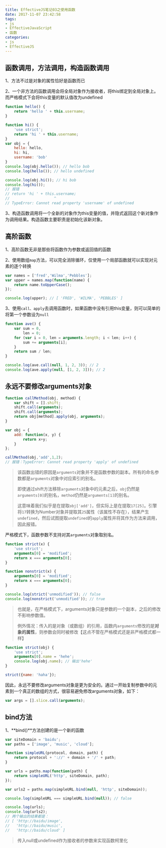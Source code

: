 ```yaml
---
title: EffectiveJS笔记03之使用函数
date: 2017-11-07 23:42:58
tags:
- js
- EffectiveJavaScript
- 函数
categories:
- js
- EffectiveJS
---
```


## 函数调用，方法调用，构造函数调用

1、方法不过是对象的属性恰好是函数而已

2、一个非方法的函数调用会将全局对象作为接收者，将this绑定到全局对象上。而严格模式下会将this变量的默认值改为undefined

<!-- more -->

``` js
function hello() {
    return 'hello ' + this.username;
}

function hi() {
    'use strict';
    return 'hi ' + this.username;
}
var obj = {
    hello: hello,
    hi: hi,
    username: 'bob'
}
console.log(obj.hello()); // hello bob
console.log(hello()); // hello undefined

console.log(obj.hi()); // hi bob
console.log(hi());
// 报错
// return 'hi ' + this.username;
//                    ^
// TypeError: Cannot read property 'username' of undefined
```

3、构造函数调用将一个全新的对象作为this变量的值，并隐式返回这个新对象作为调用结果。构造函数主要职责是初始化该新对象。



## 高阶函数

1、高阶函数无非是那些将函数作为参数或返回值的函数

2、使用数组`map`方法，可以完全消除循环，仅使用一个局部函数就可以实现对元素的逐个转换

``` js
var names = ['fred','Wilma','Pebbles'];
var upper = names.map(function(name) {
    return name.toUpperCase();
});

console.log(upper); // [ 'FRED', 'WILMA', 'PEBBLES' ]
```

3、使用`call、apply`去调用函数时，如果函数中没有引用this变量，则可以简单的将第一个参数设为`null`

``` js
function ave() {
    var sum = 0,
        len = 0;
    for (var i = 0, len = arguments.length; i < len; i++) {
        sum += arguments[i];
    }
    return sum / len;
}

console.log(ave.call(null, 1, 2, 3)); // 2
console.log(ave.apply(null, [1, 2, 3])); // 2
```



## 永远不要修改arguments对象

``` js
function callMethod(obj, method) {
    var shift = [].shift;
    shift.call(arguments);
    shift.call(arguments);
    return obj[method].apply(obj, arguments);
}

var obj = {
    add: function(x, y) {
        return x+y;
    }
};

callMethod(obj,'add',1,2);
// 报错：TypeError: Cannot read property 'apply' of undefined
```

> 该函数出错的原因是`arguments`对象并不是函数参数的副本。所有的命名参数都是`arguments`对象中对应索引的别名。
>
> 即使通过shift方法移除`arguments`对象中的元素之后，`obj`仍然是`arguments[0]`的别名，`method`仍然是`arguments[1]`的别名。
>
> 这意味着我们似乎是在提取`obj['add']`，但实际上是在提取`17[25]`。引擎将`17`转换为Number对象并提取其`25`属性（该属性不存在），结果产生`undefined`，然后试图提取`undefined`的`apply`属性并将其作为方法来调用，因此报错。

严格模式下，函数参数不支持对其`arguments`对象取别名。

``` js
function strict(x) {
    'use strict';
    arguments[0] = 'modified';
    return x === arguments[0];
}

function nonstrict(x) {
    arguments[0] = 'modified';
    return x === arguments[0];
}

console.log(strict('unmodified')); // false
console.log(nonstrict('unmodified')); // true
```

> 也就是，在严格模式下，arguments对象只是参数的一个副本，之后的修改不影响参数值。
>
> 例外情况：传入的是对象（或数组）的引用，函数内`arguments`修改的是**对象的属性**，则参数会同时被修改【这点不管在严格模式还是非严格模式都一样】

```js
function strict(obj) {
    'use strict';
    arguments[0].name = 'hehe';
    console.log(obj.name); // 输出'hehe'
}

strict({name: 'haha'});
```

因此，永远不要修改arguments对象是更为安全的。通过一开始复制参数中的元素到一个真正的数组的方式，很容易避免修改arguments对象，如下：

```js
var args = [].slice.call(arguments);
```



## bind方法

1、**bind()**方法创建的是一个新的函数

```js
var siteDomain = 'baidu';
var paths = ['image', 'music', 'cloud'];

function simpleURL(protocol, domain, path) {
    return protocol + '://' + domain + '/' + path;
}

var urls = paths.map(function(path) {
    return simpleURL('http', siteDomain, path);
});

var urls2 = paths.map(simpleURL.bind(null, 'http', siteDomain));

console.log(simpleURL === simpleURL.bind(null)); // false

console.log(urls);
console.log(urls2);
// 两个输出的结果都是：
// [ 'http://baidu/image',
//   'http://baidu/music',
//   'http://baidu/cloud' ]
```

> 传入null或undefined作为接收者的参数来实现函数柯里化

